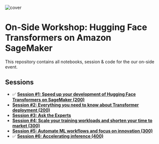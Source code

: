 ![cover](../imgs/cover.png)
# On-Side Workshop: Hugging Face Transformers on Amazon SageMaker

This repository contains all notebooks, session & code for the our on-side event.

## Sessions 

* ✅ [**Session #1: Speed up your development of Hugging Face Transformers on SageMaker (200)**](session_1_speed_up_your_deployment/session-notebook.ipynb) 
* [**Session #2: Everything you need to know about Transformer deployment (200)**](session_2_everything_to_know_for_deployment/session-notebook.ipynb) 
* [**Session #3:  Ask the Experts**](session_3_ask_the_expert/README.md)
* [**Session #4: Scale your training workloads and shorten your time to market (300)**](session_4_scale_your_training_ddp_mp/session-notebook.ipynb) 
* [**Session #5: Automate ML workflows and focus on innovation (300)**](session_5_automate_ml_workflows/session-notebook.ipynb) 
* ✅ [**Session #6: Accelerating inference (400)**](session_6_accelerate_inference/session-notebook.ipynb) 